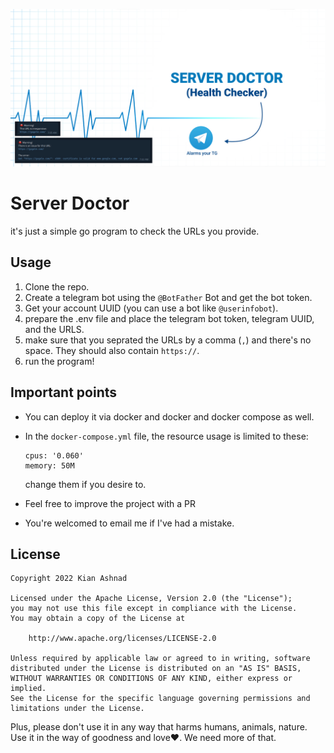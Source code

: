 ![](https://github.com/kianashnad/ServerDoctor/blob/main/banner.jpg)

# Server Doctor
it's just a simple go program to check the URLs you provide. 

## Usage
1. Clone the repo.
2. Create a telegram bot using the `@BotFather` Bot and get the bot token.
3. Get your account UUID (you can use a bot like `@userinfobot`).
4. prepare the .env file and place the telegram bot token, telegram UUID, and the URLS.
5. make sure that you seprated the URLs by a comma (`,`) and there's no space. They should also contain `https://`.
6. run the program!
## Important points
- You can deploy it via docker and docker and docker compose as well.
- In the `docker-compose.yml` file, the resource usage is limited to these:
   ```
  cpus: '0.060'
  memory: 50M
  ```
  change them if you desire to.

- Feel free to improve the project with a PR
- You're welcomed to email me if I've had a mistake.
## License
```
Copyright 2022 Kian Ashnad

Licensed under the Apache License, Version 2.0 (the "License");
you may not use this file except in compliance with the License.
You may obtain a copy of the License at

    http://www.apache.org/licenses/LICENSE-2.0

Unless required by applicable law or agreed to in writing, software
distributed under the License is distributed on an "AS IS" BASIS,
WITHOUT WARRANTIES OR CONDITIONS OF ANY KIND, either express or implied.
See the License for the specific language governing permissions and
limitations under the License.
```
Plus, please don't use it in any way that harms humans, animals, nature. Use it in the way of goodness and love❤. We need more of that. ️